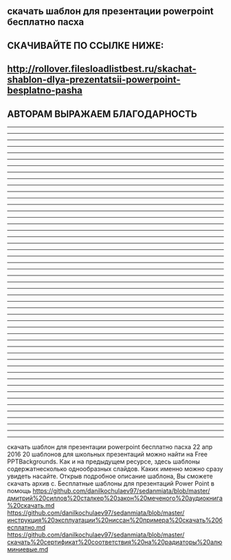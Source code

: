 скачать шаблон для презентации powerpoint бесплатно пасха
--------------------------------------------------
СКАЧИВАЙТЕ ПО ССЫЛКЕ НИЖЕ:
--------------------------------------------------
http://rollover.filesloadlistbest.ru/skachat-shablon-dlya-prezentatsii-powerpoint-besplatno-pasha
--------------------------------------------------
АВТОРАМ ВЫРАЖАЕМ БЛАГОДАРНОСТЬ
--------------------------------------------------
--------------------------------------------------
--------------------------------------------------
--------------------------------------------------
--------------------------------------------------
--------------------------------------------------
--------------------------------------------------
--------------------------------------------------
--------------------------------------------------
--------------------------------------------------
--------------------------------------------------
--------------------------------------------------
--------------------------------------------------
--------------------------------------------------
--------------------------------------------------
--------------------------------------------------
--------------------------------------------------
--------------------------------------------------
--------------------------------------------------
--------------------------------------------------
--------------------------------------------------
--------------------------------------------------
--------------------------------------------------
--------------------------------------------------
--------------------------------------------------
--------------------------------------------------
--------------------------------------------------
--------------------------------------------------
--------------------------------------------------
--------------------------------------------------
--------------------------------------------------
--------------------------------------------------
--------------------------------------------------
--------------------------------------------------
--------------------------------------------------
--------------------------------------------------
--------------------------------------------------
--------------------------------------------------
--------------------------------------------------
--------------------------------------------------
--------------------------------------------------
--------------------------------------------------
--------------------------------------------------
--------------------------------------------------
--------------------------------------------------
--------------------------------------------------
--------------------------------------------------
--------------------------------------------------
--------------------------------------------------
--------------------------------------------------
скачать шаблон для презентации powerpoint бесплатно пасха 22 апр 2016  20 шаблонов для школьных презентаций можно найти на Free PPTBackgrounds. Как и на предыдущем ресурсе, здесь шаблоны содержатнесколько однообразных слайдов. Каких именно  можно сразу увидеть насайте. Открыв подробное описание шаблона, Вы сможете скачать архив с. Бесплатные шаблоны для презентаций Power Point в помощь
https://github.com/danilkochulaev97/sedanmiata/blob/master/дмитрий%20силлов%20сталкер%20закон%20меченого%20аудиокнига%20скачать.md
https://github.com/danilkochulaev97/sedanmiata/blob/master/инструкция%20эксплуатации%20ниссан%20примера%20скачать%20бесплатно.md
https://github.com/danilkochulaev97/sedanmiata/blob/master/скачать%20сертификат%20соответствия%20на%20радиаторы%20алюминиевые.md